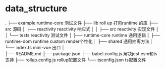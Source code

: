 # data_structure

.
├── example              runtime-core 测试文件
├── lib                  roll up 打包runtime 的库
├── src                  源码
│   ├── reactivity       reactivity 响应式
│   │   ├── src          reactivity 实现文件
│   │   └── tests        reactivity 测试文件
│   ├── runtime-core     runtime 通用逻辑
│   ├── runtime-dom      runtime custom render个性化
│   ├── shared           通用抽离方法
│   └── index.ts         mini-vue 出口
│  
├── README.md
├── package.json
├── babel.config.js      解决jest esm和ts支持
├── rollup.config.js     rollup配置文件
└── tsconfig.json        ts配置文件

